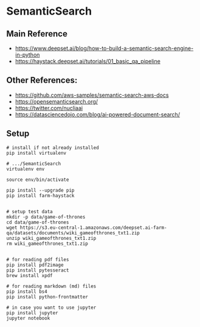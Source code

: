 # SemanticSearch

## Main Reference

- https://www.deepset.ai/blog/how-to-build-a-semantic-search-engine-in-python
- https://haystack.deepset.ai/tutorials/01_basic_qa_pipeline

## Other References:

- https://github.com/aws-samples/semantic-search-aws-docs
- https://opensemanticsearch.org/
- https://twitter.com/nucliaai
- https://datasciencedojo.com/blog/ai-powered-document-search/


## Setup


```
# install if not already installed
pip install virtualenv

# .../SemanticSearch
virtualenv env

source env/bin/activate

pip install --upgrade pip
pip install farm-haystack


# setup test data
mkdir -p data/game-of-thrones
cd data/game-of-thrones
wget https://s3.eu-central-1.amazonaws.com/deepset.ai-farm-qa/datasets/documents/wiki_gameofthrones_txt1.zip
unzip wiki_gameofthrones_txt1.zip
rm wiki_gameofthrones_txt1.zip


# for reading pdf files
pip install pdf2image
pip install pytesseract
brew install xpdf

# for reading markdown (md) files
pip install bs4
pip install python-frontmatter

# in case you want to use jupyter
pip install jupyter
jupyter notebook

```


